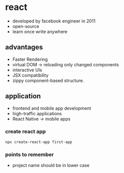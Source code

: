 # react

*   developed by facebook engineer in 2011
*   open-source
*   learn once write anywhere


## advantages
*   Faster Rendering
*   virtual DOM -> reloading only changed components
*   interactive UIs
*   JSX compatibility
*   zippy component-based structure.


## application
*   frontend and mobile app development
*   high-traffic applications
*   React Native -> mobile apps


### create react app
```
npx create-react-app first-app
```


### points to remember
*   project name should be in lower case
